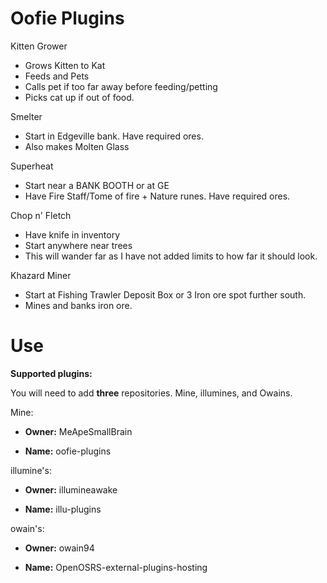 # Oofie Plugins   

Kitten Grower
- Grows Kitten to Kat
- Feeds and Pets
- Calls pet if too far away before feeding/petting
- Picks cat up if out of food.

Smelter
- Start in Edgeville bank. Have required ores.
- Also makes Molten Glass

Superheat
- Start near a BANK BOOTH or at GE
- Have Fire Staff/Tome of fire + Nature runes. Have required ores.

Chop n' Fletch
- Have knife in inventory
- Start anywhere near trees
- This will wander far as I have not added limits to how far it should look.

Khazard Miner
- Start at Fishing Trawler Deposit Box or 3 Iron ore spot further south.
- Mines and banks iron ore.

    
    
    

# Use

**Supported plugins:**

You will need to add **three** repositories. Mine, illumines, and Owains.


Mine:

- **Owner:** MeApeSmallBrain

- **Name:** oofie-plugins

illumine's:

- **Owner:** illumineawake

- **Name:** illu-plugins

owain's:
- **Owner:** owain94

- **Name:** OpenOSRS-external-plugins-hosting
